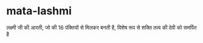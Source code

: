 # mata-lashmi
लक्ष्मी जी की आरती, जो की 16 पंक्तियों से मिलकर बनती है, विशेष रूप से शक्ति तत्व की देवी को समर्पित है
